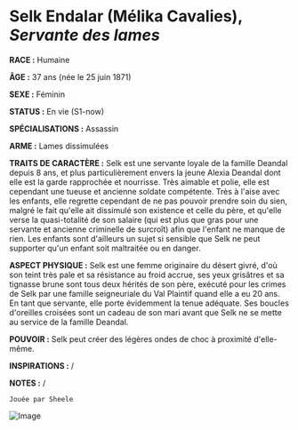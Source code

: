 # Selk Endalar (Mélika Cavalies), *Servante des lames*

**RACE :** Humaine

**ÂGE :** 37 ans (née le 25 juin 1871)

**SEXE :** Féminin

**STATUS :** En vie (S1-now)

**SPÉCIALISATIONS :** Assassin

**ARME :** Lames dissimulées

**TRAITS DE CARACTÈRE :** Selk est une servante loyale de la famille Deandal depuis 8 ans, et plus particulièrement envers la jeune Alexia Deandal dont elle est la garde rapprochée et nourrisse. Très aimable et polie, elle est cependant une tueuse et ancienne soldate compétente. Très à l'aise avec les enfants, elle regrette cependant de ne pas pouvoir prendre soin du sien, malgré le fait qu'elle ait dissimulé son existence et celle du père, et qu'elle verse la quasi-totalité de son salaire (qui est plus que gras pour une servante et ancienne criminelle de surcroît) afin que l'enfant ne manque de rien. Les enfants sont d'ailleurs un sujet si sensible que Selk ne peut supporter qu'un enfant soit maltraitée ou en danger. 

**ASPECT PHYSIQUE :** Selk est une femme originaire du désert givré, d'où son teint très pale et sa résistance au froid accrue, ses yeux grisâtres et sa tignasse brune sont tous deux hérités de son père, exécuté pour les crimes de Selk par une famille seigneuriale du Val Plaintif quand elle a eu 20 ans. En tant que servante, elle porte évidemment la tenue adéquate. Ses boucles d'oreilles croisées sont un cadeau de son mari avant que Selk ne se mette au service de la famille Deandal.

**POUVOIR :** Selk peut créer des légères ondes de choc à proximité d'elle-même.

**INSPIRATIONS :** /

**NOTES :** /

`Jouée par Sheele`

![Image](https://share.alkanife.fr/bna.png)


